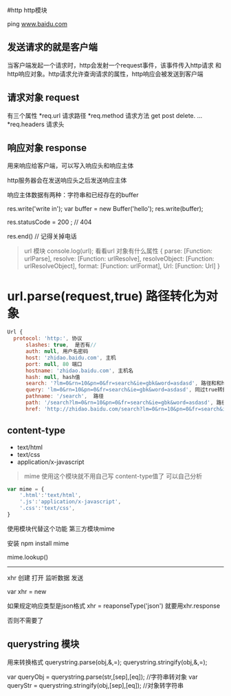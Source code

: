 #http  http模块


ping www.baidu.com

##  发送请求的就是客户端

当客户端发起一个请求时，http会发射一个request事件，该事件传入http请求
和http响应对象。http请求允许查询请求的属性，http响应会被发送到客户端

## 请求对象 request

有三个属性
*req.url  请求路径
*req.method 请求方法 get post delete. ...
*req.headers 请求头

## 响应对象 response
用来响应给客户端，可以写入响应头和响应主体

http服务器会在发送响应头之后发送响应主体

响应主体数据有两种：字符串和已经存在的buffer

res.write('write in');
var buffer = new Buffer('hello');
res.write(buffer);


res.statusCode = 200 ; // 404

res.end() // 记得关掉电话



> url 模块
console.log(url); 看看url 对象有什么属性
{ parse: [Function: urlParse],
  resolve: [Function: urlResolve],
  resolveObject: [Function: urlResolveObject],
  format: [Function: urlFormat],
  Url: [Function: Url] }

#  url.parse(request,true)  路径转化为对象
```javascript
Url {
  protocol: 'http:', 协议
      slashes: true,  是否有//
      auth: null, 用户名密码
      host: 'zhidao.baidu.com', 主机
      port: null, 80 端口
      hostname: 'zhidao.baidu.com', 主机名
      hash: null, hash值
      search: '?lm=0&rn=10&pn=0&fr=search&ie=gbk&word=asdasd', 路径和和hash值之间的
      query: 'lm=0&rn=10&pn=0&fr=search&ie=gbk&word=asdasd', 同过true转换成对象
      pathname: '/search',  路径
      path: '/search?lm=0&rn=10&pn=0&fr=search&ie=gbk&word=asdasd', 路径+查询字符串
      href: 'http://zhidao.baidu.com/search?lm=0&rn=10&pn=0&fr=search&ie=gbk&word=asdasd'  }

```




## content-type

* text/html
* text/css
* application/x-javascript

> mime  使用这个模块就不用自己写 content-type值了 可以自己分析
```javascript
var mime = {
    '.html':'text/html',
    '.js':'application/x-javascript',
    '.css':'text/css',
}
```

使用模块代替这个功能 第三方模块mime

安装 npm install mime

mime.lookup()



***

xhr  创建 打开 监听数据 发送

var xhr = new






如果规定响应类型是json格式 xhr = reaponseType('json')
就要用xhr.response

否则不需要了


## querystring 模块
用来转换格式
querystring.parse(obj,&,=);
querystring.stringify(obj,&,=);

var queryObj = querystring.parse(str,[sep],[eq]); //字符串转对象
var queryStr = querystring.stringify(obj,[sep],[eq]); //对象转字符串










